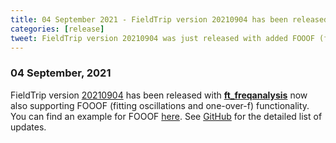 ```yaml
---
title: 04 September 2021 - FieldTrip version 20210904 has been released
categories: [release]
tweet: FieldTrip version 20210904 was just released with added FOOOF (fitting oscillations and one-over-f) functionality! See http://www.fieldtriptoolbox.org/#04-september-2021
---
```


### 04 September, 2021

FieldTrip version [20210904](http://github.com/fieldtrip/fieldtrip/releases/tag/20210904) has been released with **[ft_freqanalysis](/reference/ft_freqanalysis)** now also supporting FOOOF (fitting oscillations and one-over-f) functionality. You can find an example for FOOOF [here](/example/fooof). See [GitHub](https://github.com/fieldtrip/fieldtrip/compare/20210825...20210904) for the detailed list of updates.
